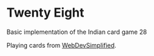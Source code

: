 # Twenty Eight
Basic implementation of the Indian card game 28

Playing cards from [WebDevSimplified](https://github.com/WebDevSimplified/css-deck-of-cards).